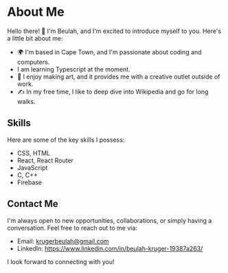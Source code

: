 # About Me
Hello there! 👋 I'm Beulah, and I'm excited to introduce myself to you. Here's a little bit about me:

- 🌍 I'm based in Cape Town, and I'm passionate about coding and computers.
- I am learning Typescript at the moment.
- 🚀 I enjoy making art, and it provides me with a creative outlet outside of work.
- ✍️ In my free time, I like to deep dive into Wikipedia and go for long walks.

## Skills

Here are some of the key skills I possess:

- CSS, HTML
- React, React Router
- JavaScript
- C, C++
- Firebase



## Contact Me

I'm always open to new opportunities, collaborations, or simply having a conversation. Feel free to reach out to me via:

- Email: krugerbeulah@gmail.com
- LinkedIn: https://www.linkedin.com/in/beulah-kruger-19387a263/

I look forward to connecting with you!


